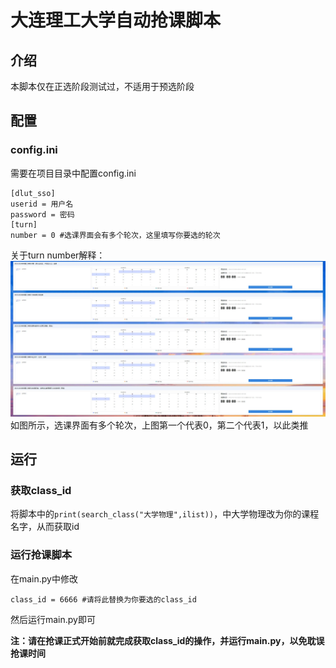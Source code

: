 # 大连理工大学自动抢课脚本
## 介绍
本脚本仅在正选阶段测试过，不适用于预选阶段
## 配置
### config.ini
需要在项目目录中配置config.ini
```
[dlut_sso]
userid = 用户名
password = 密码
[turn]
number = 0 #选课界面会有多个轮次，这里填写你要选的轮次
```
关于turn number解释：
![img.png](img/img.png)
如图所示，选课界面有多个轮次，上图第一个代表0，第二个代表1，以此类推

## 运行
### 获取class_id
将脚本中的`print(search_class("大学物理",ilist))`，中大学物理改为你的课程名字，从而获取id
### 运行抢课脚本
在main.py中修改
```
class_id = 6666 #请将此替换为你要选的class_id
```
然后运行main.py即可

**注：请在抢课正式开始前就完成获取class_id的操作，并运行main.py，以免耽误抢课时间**
